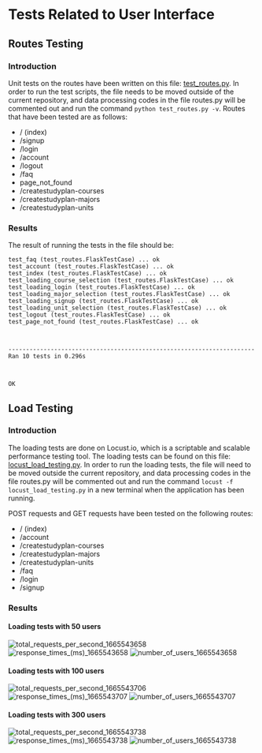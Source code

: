 # Tests Related to User Interface

## Routes Testing

### Introduction 
Unit tests on the routes have been written on this file: [test_routes.py](https://github.com/QianrXU/Study-Planner/blob/main/tests/test_routes.py). In order to run the test scripts, the file needs to be moved outside of the current repository, and data processing codes in the file routes.py will be commented out and run the command `python test_routes.py -v`.
Routes that have been tested are as follows:
- / (index) 
- /signup
- /login
- /account
- /logout
- /faq
- page_not_found
- /createstudyplan-courses
- /createstudyplan-majors
- /createstudyplan-units

### Results
The result of running the tests in the file should be:
```
test_faq (test_routes.FlaskTestCase) ... ok
test_account (test_routes.FlaskTestCase) ... ok
test_index (test_routes.FlaskTestCase) ... ok
test_loading_course_selection (test_routes.FlaskTestCase) ... ok
test_loading_login (test_routes.FlaskTestCase) ... ok
test_loading_major_selection (test_routes.FlaskTestCase) ... ok
test_loading_signup (test_routes.FlaskTestCase) ... ok
test_loading_unit_selection (test_routes.FlaskTestCase) ... ok
test_logout (test_routes.FlaskTestCase) ... ok
test_page_not_found (test_routes.FlaskTestCase) ... ok



----------------------------------------------------------------------
Ran 10 tests in 0.296s



OK
```

## Load Testing

### Introduction 
The loading tests are done on Locust.io, which is a scriptable and scalable performance testing tool. The loading tests can be found on this file: [locust_load_testing.py](https://github.com/QianrXU/Study-Planner/blob/main/tests/locust_load_testing.py). 
In order to run the loading tests, the file will need to be moved outside the current repository, and data processing codes in the file routes.py will be commented out and run the command `locust -f locust_load_testing.py` in a new terminal when the application has been running.

POST requests and GET requests have been tested on the following routes:
- / (index)
- /account
- /createstudyplan-courses
- /createstudyplan-majors
- /createstudyplan-units
- /faq
- /login
- /signup	


### Results
#### Loading tests with 50 users
![total_requests_per_second_1665543658](https://user-images.githubusercontent.com/83133588/195239926-63eb9bbc-0128-4764-b5a0-66996e3dfcf6.png)
![response_times_(ms)_1665543658](https://user-images.githubusercontent.com/83133588/195239933-9428c289-8043-4ab7-a618-371b24fe9732.png)
![number_of_users_1665543658](https://user-images.githubusercontent.com/83133588/195239946-d66255df-5c61-4f94-9832-12bf0b0e98d2.png)

#### Loading tests with 100 users
![total_requests_per_second_1665543706](https://user-images.githubusercontent.com/83133588/195240028-ae5af554-94f2-42a5-9818-a0376311cabd.png)
![response_times_(ms)_1665543707](https://user-images.githubusercontent.com/83133588/195240043-342bab28-3bb7-4260-83c9-42dcac49cdcb.png)
![number_of_users_1665543707](https://user-images.githubusercontent.com/83133588/195240052-a7d485aa-c72b-40bf-a753-5e2c2a2962df.png)

#### Loading tests with 300 users
![total_requests_per_second_1665543738](https://user-images.githubusercontent.com/83133588/195240151-f093d554-3f5d-4a48-8cd6-7e990d226b38.png)
![response_times_(ms)_1665543738](https://user-images.githubusercontent.com/83133588/195240159-59e3681b-b822-4235-a7ea-3d2b33cf4e40.png)
![number_of_users_1665543738](https://user-images.githubusercontent.com/83133588/195240168-aff54768-15e2-4049-85b4-ae5005cdb284.png)

